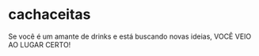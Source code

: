 # cachaceitas
Se você é um amante de drinks e está buscando novas ideias, VOCÊ VEIO AO LUGAR CERTO!
